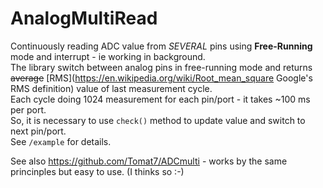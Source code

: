 # AnalogMultiRead

Continuously reading ADC value from *SEVERAL* pins using **Free-Running** mode and interrupt - ie working in background.  
The library switch between analog pins in free-running mode and returns ~~average~~ [RMS](https://en.wikipedia.org/wiki/Root_mean_square Google's RMS definition) value of last measurement cycle.  
Each cycle doing 1024 measurement for each pin/port - it takes ~100 ms per port.  
So, it is necessary to use `check()` method to update value and switch to next pin/port.  
See `/example` for details.

See also https://github.com/Tomat7/ADCmulti - works by the same princinples but easy to use. (I thinks so :-)

